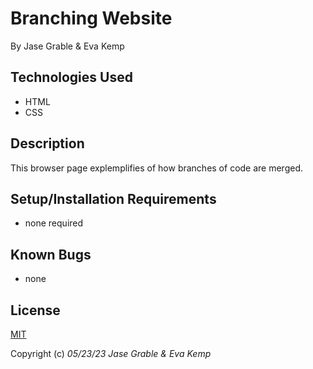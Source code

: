 # Branching Website
By Jase Grable & Eva Kemp

## Technologies Used
* HTML
* CSS

## Description
This browser page explemplifies of how branches of code are merged. 

## Setup/Installation Requirements
* none required

## Known Bugs
* none

## License
[MIT](https://en.wikipedia.org/wiki/MIT_License)

Copyright (c) _05/23/23_ _Jase Grable & Eva Kemp_
